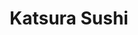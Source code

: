 ---
layout: place
title: Katsura Sushi
permalink: /texas/el-paso/katsura-sushi.html
stateAbbr: TX
stateName: Texas
cityName: El Paso
seo:
  type: restaurant
  links: null
place_id: ChIJL5TEeBBE54YReS-Gp2v_VjE
photos:
  - name: >-
      places/ChIJL5TEeBBE54YReS-Gp2v_VjE/photos/AeeoHcIBMqMvC2Fk_iMY0aUIFf9tNxbpetL1NpZTw_0Y02TrYfeqNZp78DfMTtbAsRhYqDJYzgOxZFySMqRId1ItKdIz2NqmjS0TVFuKCxCAN8qddzHUQ61d8eee8ACG87JJdi0Dn4I1ukcLQ7QqfBP30Fcdb-Z175s2vMp6LaY1iqnZKL1yi0KE4LtktQSdvXrUbjGlify9G-2kGdOGCleXGPk3IMpTl6Y484UV555b6kDW3Pcs2RAaVsRj3N9K3W5CKhVXktBRb_NovxQtGxT1JMX-A3qnZhdgEMMoQSZ5LmpLkwKv-48W4Q5eMDhTaiW4sgXA-BD8lwkTxrcLdba6rTvs_OLWRTMDyXjEueHxyvqTIP1Ba3oT375wZ8F4yzptN2LxRGK5EuzJf2R8TR0W0Y4cZMFT_iwGrfXk1GraaW3LfXgo
    widthPx: 4032
    heightPx: 3024
    authorAttributions:
      - displayName: Stephanie S
        uri: https://maps.google.com/maps/contrib/105970167803946505461
        photoUri: >-
          https://lh3.googleusercontent.com/a-/ALV-UjWSI_R946UM_3-VmVHikqrSBW4SGYvwwvpCbOq0Cb_ev4Qotxaz=s100-p-k-no-mo
    flagContentUri: >-
      https://www.google.com/local/imagery/report/?cb_client=maps_api_places.places_api&image_key=!1e10!2sCIHM0ogKEICAgIDmvIzziwE&hl=en-US
    googleMapsUri: >-
      https://www.google.com/maps/place//data=!3m4!1e2!3m2!1sCIHM0ogKEICAgIDmvIzziwE!2e10!4m2!3m1!1s0x86e7441078c4942f:0x3156ff6ba7862f79
  - name: >-
      places/ChIJL5TEeBBE54YReS-Gp2v_VjE/photos/AeeoHcI6l-IeyF8CFMfN08AKqfHr-7C6FTc52Xsv-VkY_chcxFAyFKXbpykIXz65bm097dib1ZSIItHcQUx8fqmMFUDl0xoSmHqyY8wWaLNNTFaGYBmhJmSL9tXnRm4Ol1l-ZC4PpkuRvhxoE25mpXdzuF3mWzfYJvbUHoWtrVHgvUuW611902i48qJQ1FdZtu7HhRqU8eXabXCnPXqXCrTSDtNNTqi9-7ybVAUK_P9Zto0CAzhYkNHQD6Ddsn4SCdBlndWXhkXUtowLf7UKog_K5phIS_9JcBoDJBQCrAlYwdqxjkqk2mLQbe1k-wQhWdkj_uIjRI6Kln3ok2S7pNX0FT8jel4beJSyHfUGel1EqAFyQ30d7XOT1_Ot-W9hzQRNTZyQK6X_SBwtukpx1jZMtgiUSJw1wQaU7TL3jSCzIbnZ2w
    widthPx: 3264
    heightPx: 1836
    authorAttributions:
      - displayName: Amanita Virota
        uri: https://maps.google.com/maps/contrib/109611523513866849854
        photoUri: >-
          https://lh3.googleusercontent.com/a-/ALV-UjWo9vDV8CSETISrTt6xYz8UQiKOcPic_LrLBEWJ9acPPBh7YnA=s100-p-k-no-mo
    flagContentUri: >-
      https://www.google.com/local/imagery/report/?cb_client=maps_api_places.places_api&image_key=!1e10!2sCIHM0ogKEICAgIDEwoylJA&hl=en-US
    googleMapsUri: >-
      https://www.google.com/maps/place//data=!3m4!1e2!3m2!1sCIHM0ogKEICAgIDEwoylJA!2e10!4m2!3m1!1s0x86e7441078c4942f:0x3156ff6ba7862f79
  - name: >-
      places/ChIJL5TEeBBE54YReS-Gp2v_VjE/photos/AeeoHcLxRY1U4m_XJ4d9Lk1EKEOFpv6wWppRei9mLu_3trPzCPEoclK66GhVGpqy-eyQP5KxF11yEgaeFEmvMeu6M4QHQ-Ju87N_88cIf4hSAQEMHCVjv4aZwedN6xWYyskm2yOlHIN4jZICLFrz6nQCeEGyl7ynXMz7X60fg24HPVxh1MaehK0cgLhb95HFi0Sbh0wfbA3S7kTSYW-dEzX9PP-1WfHwMktjzsIBwHIOdSG7D7ZDQc50-ULGR9Nn0r4wQa7oniR-SeThMkOG0OAj8TvPJl6O25_JKzTI_mj8HYC4BrsoKAq1NQg_RFbsobPFClLzwhjsSjgdxmlb6BeIp35772lhfb0qmuusB7wLtGx9dwHNY2aQ3NFuu3ooUl-LyXcTuNfO42miEcEJSPYECbFxY3krVQo0PhhMlNGPC9o
    widthPx: 3024
    heightPx: 4032
    authorAttributions:
      - displayName: Carlos Contreras
        uri: https://maps.google.com/maps/contrib/100214976093347412282
        photoUri: >-
          https://lh3.googleusercontent.com/a-/ALV-UjXkWH8dW3JoidfArF-8-Zrq0ZS2KhstixHS7v3UjS9TN4uj2T6j=s100-p-k-no-mo
    flagContentUri: >-
      https://www.google.com/local/imagery/report/?cb_client=maps_api_places.places_api&image_key=!1e10!2sCIHM0ogKEICAgICN-uGuTg&hl=en-US
    googleMapsUri: >-
      https://www.google.com/maps/place//data=!3m4!1e2!3m2!1sCIHM0ogKEICAgICN-uGuTg!2e10!4m2!3m1!1s0x86e7441078c4942f:0x3156ff6ba7862f79
  - name: >-
      places/ChIJL5TEeBBE54YReS-Gp2v_VjE/photos/AeeoHcIrhGDWE8VAk4fU6FL4pu-jo3-0ZfUtqra2vrvu_IyKw_uLzv4XoYiA0nDykT6cf6cebNid5K1mYmr2j-OCq8PlcSAfn4xOisXNhuSeRfqckV_IEzK7FgKutkL3IEpjqV6OJdZPZ0hoKk9q4BVS6nGRIJxM_-g-3OqeKGWQhw08OX5N5eOUN0lSQfMD9bRRiLsVjTbgS_jJTy8Mjv8V6i8cKjYZ4ykKWthvocjKP69NdUZga9lANTrjzd5CVmxEFqize02gvuIOCvVb0YH6U0MFAGHVNTXNn1W97390LXtSUlFpu2fh03RzfS-kYtY8E4dATCXBu25qR0Hwd6QhE5QMmipqs2BzkL6rbVD0TMnYRQQDSmi_a45ThoyhUImVrsfC7Cj-I5xMJ7mJcQwwGfz4bazL8nOcxw9ljwo99i_5FQ
    widthPx: 2268
    heightPx: 4032
    authorAttributions:
      - displayName: Mike Ye
        uri: https://maps.google.com/maps/contrib/104247716118686036178
        photoUri: >-
          https://lh3.googleusercontent.com/a/ACg8ocL5CiGS_2eaINrWntroXqGaOx3TmCgSGi7cn-ygwsWthOiZlw=s100-p-k-no-mo
    flagContentUri: >-
      https://www.google.com/local/imagery/report/?cb_client=maps_api_places.places_api&image_key=!1e10!2sCIHM0ogKEICAgIDTi6D7dQ&hl=en-US
    googleMapsUri: >-
      https://www.google.com/maps/place//data=!3m4!1e2!3m2!1sCIHM0ogKEICAgIDTi6D7dQ!2e10!4m2!3m1!1s0x86e7441078c4942f:0x3156ff6ba7862f79
  - name: >-
      places/ChIJL5TEeBBE54YReS-Gp2v_VjE/photos/AeeoHcKoBHYL52guFYvj_ZM4RBNryQNbIiYZizdpVLjvmG5VgKted73j2LCommqoqxuve_E3hWtxlm8DdIeWTd_-6z5yp-Epda_fk8AnP0VXlR1eny6xnL4-YgDfD6z6cq1P65jPJgS_gF0eNR_b1BuQGmobkx0ovt5B_m6wpRMWrmcpyUMSvsfntYEnTfjbG_FLKJGsHpk-ikE9vTd49qguG_vu-Be1ZRFSf4vVVsROk1CO-b7MdMd6IehDg9PqGT29J_5mG8K0nNFLG2YTp9WcGE2r-OTCPeaVqhwuwvl9F4_sEee59Y0eggF3Q_f8FjZ5YlsxVLyW0iO4PyXkiACoskle05d-UnXHxlQtgnYno9IrRQ6AGTjXZgPtYS3IdoMtCndPIVnfhfWK4R0AKt9fyMKEbqPQjXOGQcus49iudEbL3g
    widthPx: 3024
    heightPx: 4032
    authorAttributions:
      - displayName: Vianey Espejel
        uri: https://maps.google.com/maps/contrib/116768877091150449127
        photoUri: >-
          https://lh3.googleusercontent.com/a/ACg8ocIddEIhR4HGS9T74MUTCKls4yGhuvHjgJIyK9cR2dvuJ2-0NA=s100-p-k-no-mo
    flagContentUri: >-
      https://www.google.com/local/imagery/report/?cb_client=maps_api_places.places_api&image_key=!1e10!2sCIHM0ogKEICAgICx9NnEUQ&hl=en-US
    googleMapsUri: >-
      https://www.google.com/maps/place//data=!3m4!1e2!3m2!1sCIHM0ogKEICAgICx9NnEUQ!2e10!4m2!3m1!1s0x86e7441078c4942f:0x3156ff6ba7862f79
  - name: >-
      places/ChIJL5TEeBBE54YReS-Gp2v_VjE/photos/AeeoHcJnNj3agnZV2cNWVTzWaJJ1h7QZ46I3TJ_1E4R8qnLtOyYzQcRjaguMCFiLv5a-SwnlGAnBZ7mwCqY5fxwy4hYPbk612oBBTU9RrvDamfVO4OjoKTAyMGq9oz6Bw1GACkYEEobWmlC2zwsVKQlLpyRTcHade6uy4BUewN5ooVXaIyVcCIGlfZgol61MI9aeWbrxLGXYVN3s7e70QMMCPDbpRiVTKy_2QcuCwfStRM7epQWrHokAtH2DZ-uNVNJmYYgOWmL9Kk4qqIxoscqxeDmgYLQk4JptphK1Bsb3w2fbmuvA5lSdrI0ojM6muYX3kZvRaClGoaA3f1BT-hLXOcWFhlxqwVevOHRBU2vZCCxhbNwq3SoUBPps0gL0oI69teFdphNPb8kVmzy569F4yFEEgqfXbe-OALXBzqgoInonhxy-
    widthPx: 1932
    heightPx: 2576
    authorAttributions:
      - displayName: Crystal Cruz
        uri: https://maps.google.com/maps/contrib/105718418855472489882
        photoUri: >-
          https://lh3.googleusercontent.com/a-/ALV-UjVf-FUlIwxdnddVFAq3sKP-6TKI3LPsmghosLvn24zb4uNj2J7fAA=s100-p-k-no-mo
    flagContentUri: >-
      https://www.google.com/local/imagery/report/?cb_client=maps_api_places.places_api&image_key=!1e10!2sCIHM0ogKEICAgIDEwtvc6QE&hl=en-US
    googleMapsUri: >-
      https://www.google.com/maps/place//data=!3m4!1e2!3m2!1sCIHM0ogKEICAgIDEwtvc6QE!2e10!4m2!3m1!1s0x86e7441078c4942f:0x3156ff6ba7862f79
  - name: >-
      places/ChIJL5TEeBBE54YReS-Gp2v_VjE/photos/AeeoHcK4CcVlXE5zLP-qQ13WveLedHcsq0wzXvljCFnHy6_iU0bL5Ldf9KWsIrqUq4Z_NNSUK6LKDFnNG3n-E_zmZT-vtahtFKhzcVgXucYekV2M0lI-lsSROBTinE_wrN7ZQ3nRNC4dN1nSA-OlYyY8_8LYqNuSa_xnmRMDczFl3Fu2NIdpe8v74N6ULQJFvq0YcrH7H7mqVntdhR_RDuyxQmgRwgMdgibQP73v5BiY_tm0ZkhZvE2wuwCir-geGPiaUubSBK9lYtAFopuFyM0NDFqkmWEqkWxLsJPuE2Qhi8G1akuKGN78k5KP_4Ovgu8buJx3xniuKKinNLoiAYF5Ksf9rCYq198fOwKLQE4LSIaW5s0SN2yAtlekz-HjQdfL5reSmO8qUa_HD0UxDh2uQNGur4384ORf8J2BG8_ogCo
    widthPx: 2268
    heightPx: 4032
    authorAttributions:
      - displayName: Juan Soltero
        uri: https://maps.google.com/maps/contrib/109112159110370180341
        photoUri: >-
          https://lh3.googleusercontent.com/a-/ALV-UjXwUwz1xRdeTxo0FKSsgCbyXLbCEJdqAe3cArwWxsNU9Lsla-Dz=s100-p-k-no-mo
    flagContentUri: >-
      https://www.google.com/local/imagery/report/?cb_client=maps_api_places.places_api&image_key=!1e10!2sCIHM0ogKEICAgIDjgN3FZQ&hl=en-US
    googleMapsUri: >-
      https://www.google.com/maps/place//data=!3m4!1e2!3m2!1sCIHM0ogKEICAgIDjgN3FZQ!2e10!4m2!3m1!1s0x86e7441078c4942f:0x3156ff6ba7862f79
  - name: >-
      places/ChIJL5TEeBBE54YReS-Gp2v_VjE/photos/AeeoHcKsW2o8DW8C7Wg9f1X_uPX5uza0a0zObiqEoPipxewVDRlobwL__DrvN-kMFkNb2wiy01Lwg2Ekpblms-yBX8N1LblHjXu51Zj7N8fYd1T4bazcqSgMtUGRcUWuRkPYGvBgwcGGjaMi4wkfQXutbEtvPS82Cj6mfqEhXHtqVw3KMDYbiIE5pV1CJmy15hX0HyPMhPMs9MfOs8TqsNZo_jnXcd-qj6cjU12nib98IVsKc_FIhvoonw4nAjqjNNopU3O-x3lgb8_A8_ZswqHLaCJmeciDU6lP5sbAT3gRlbI7PWlOgScSbiho11reBIfz4tsZFUPoWbTwyp-Bp7j9uWccxkWJzoAghzlNtD1teoJpVOkv915QTffpFe8ZQLdCy2oubgpUB1sY90zO-tYiE6Nqc1XSrdcGJzlabFRHBCQhH7TH
    widthPx: 3024
    heightPx: 4032
    authorAttributions:
      - displayName: Aleks Botello
        uri: https://maps.google.com/maps/contrib/116512807726666647769
        photoUri: >-
          https://lh3.googleusercontent.com/a-/ALV-UjUnlMadfsp2H8onwz1OyKkgn2syLQJReB2dihr09VwnSU5pfLc=s100-p-k-no-mo
    flagContentUri: >-
      https://www.google.com/local/imagery/report/?cb_client=maps_api_places.places_api&image_key=!1e10!2sCIHM0ogKEICAgID9ru3gxQE&hl=en-US
    googleMapsUri: >-
      https://www.google.com/maps/place//data=!3m4!1e2!3m2!1sCIHM0ogKEICAgID9ru3gxQE!2e10!4m2!3m1!1s0x86e7441078c4942f:0x3156ff6ba7862f79
  - name: >-
      places/ChIJL5TEeBBE54YReS-Gp2v_VjE/photos/AeeoHcLva-52GX4wLo5qz16JCxI4g1so14JISVLvXub6EeE9y15jmLUhsZiLMqaLFA8-iLW6avVQ0vZYi4UlM-8fKlvmoLBET5Tot6JSw7-ciZQDtPT8phlZL5dsIq3YCcnwCeKL7y-GRUt-d1hCEXbas0DtiIl568FGNkBIu46DoyuFsS4afQvkpFHjDQvYWgbqgLU2rOSzTv13UBkGRI9QSVZJJTlPUSSf0sHWa5tpkhPcN0ROckv2Jj-UASLKqdTI92EaV78cyj23sKk813DLYl5cgj7EdIpYsG5WdiQsIzoqUtNGkV6dC_4ohtGiAooNfZ0qk6eGoFGiwoiLJFuffIB8HKV6wUDIiusPNJ-UX0yANHKBkIxl5pmffp3V_heKHMjHpueNsplM6K0R88pYYKK0eW_psLmFmW8O6tVQV4A
    widthPx: 3024
    heightPx: 4032
    authorAttributions:
      - displayName: Carlos Contreras
        uri: https://maps.google.com/maps/contrib/100214976093347412282
        photoUri: >-
          https://lh3.googleusercontent.com/a-/ALV-UjXkWH8dW3JoidfArF-8-Zrq0ZS2KhstixHS7v3UjS9TN4uj2T6j=s100-p-k-no-mo
    flagContentUri: >-
      https://www.google.com/local/imagery/report/?cb_client=maps_api_places.places_api&image_key=!1e10!2sCIHM0ogKEICAgICN-uGuLg&hl=en-US
    googleMapsUri: >-
      https://www.google.com/maps/place//data=!3m4!1e2!3m2!1sCIHM0ogKEICAgICN-uGuLg!2e10!4m2!3m1!1s0x86e7441078c4942f:0x3156ff6ba7862f79
  - name: >-
      places/ChIJL5TEeBBE54YReS-Gp2v_VjE/photos/AeeoHcJei9jDgc9Cfa7LHrg_REYrAtJoPJZtCyae83waauraXLuh08wYEadvEpWtH0gY7SUX_81hOfXKAHoQGOKRmRtmrHRRRVB52C3VUQnMmXJKe3bp4a9duCwLVaA3M51fWQ20nsTarluaHktuNgiHFibSVC6AbxXzMWMe18q_fzms2qSI0T-CMS87GZ3HaDZL_v6dkkHFJyn0TUNlG0sqq-Q_vcXrN6mOzYOISAplwD6xhi-x80cgNDXHKRuwuwUjXBtCb8ajAV9ZkOdXMum5eVmzrZ78KnuYwN8Ra7qAcZujDnL8aKgyK_wLy5wTWbjLsAhkiVW6ZAwtkKaM_P96ecD_nN0GJ5WSgEluSPrddS04vHZefY_CLf1U3GhSb9qVnmfchU72Fn70jQlmp_9QcKQ9BbXEGutSsiZdQXLMnNLQnQ
    widthPx: 1836
    heightPx: 3264
    authorAttributions:
      - displayName: Amanita Virota
        uri: https://maps.google.com/maps/contrib/109611523513866849854
        photoUri: >-
          https://lh3.googleusercontent.com/a-/ALV-UjWo9vDV8CSETISrTt6xYz8UQiKOcPic_LrLBEWJ9acPPBh7YnA=s100-p-k-no-mo
    flagContentUri: >-
      https://www.google.com/local/imagery/report/?cb_client=maps_api_places.places_api&image_key=!1e10!2sCIHM0ogKEICAgIDEwsyXHg&hl=en-US
    googleMapsUri: >-
      https://www.google.com/maps/place//data=!3m4!1e2!3m2!1sCIHM0ogKEICAgIDEwsyXHg!2e10!4m2!3m1!1s0x86e7441078c4942f:0x3156ff6ba7862f79
address: '1920 N Zaragoza Rd # 112, El Paso, TX 79938, USA'
street: '1920 N Zaragoza Rd # 112'
city: El Paso
state: TX
zip: '79938'
country: USA
neighborhood: Sun Ridge South
latitude: '31.762878'
longitude: '-106.266165'
accessibility_options:
  wheelchairAccessibleParking: true
  wheelchairAccessibleEntrance: true
  wheelchairAccessibleRestroom: true
  wheelchairAccessibleSeating: true
business_status: OPERATIONAL
name: Katsura Sushi
google_maps_links:
  directionsUri: >-
    https://www.google.com/maps/dir//''/data=!4m7!4m6!1m1!4e2!1m2!1m1!1s0x86e7441078c4942f:0x3156ff6ba7862f79!3e0
  placeUri: https://maps.google.com/?cid=3555309793692757881
  writeAReviewUri: >-
    https://www.google.com/maps/place//data=!4m3!3m2!1s0x86e7441078c4942f:0x3156ff6ba7862f79!12e1
  reviewsUri: >-
    https://www.google.com/maps/place//data=!4m4!3m3!1s0x86e7441078c4942f:0x3156ff6ba7862f79!9m1!1b1
  photosUri: >-
    https://www.google.com/maps/place//data=!4m3!3m2!1s0x86e7441078c4942f:0x3156ff6ba7862f79!10e5
primary_type: Sushi Restaurant
opening_hours:
  regular: null
  current: null
secondary_opening_hours:
  regular:
    weekdayDescriptions: null
    type: null
  current:
    weekdayDescriptions: null
    type: null
phone: null
price_level: null
price_range: null
rating: null
rating_count: 0
website: null
description: >-
  Discover Katsura Sushi in El Paso, TX$$$Katsura Sushi in El Paso, TX, stands
  out as a cozy Japanese eatery offering an inviting spot for those seeking
  fresh sushi rolls and classic dishes like miso soup. This sushi restaurant
  near El Paso combines traditional flavors with a relaxed atmosphere, making it
  a go-to choice for locals exploring authentic Japanese cuisine. Diners can
  enjoy a variety of well-prepared options that highlight the best of sushi
  traditions, all in a welcoming setting perfect for casual meals. With its
  focus on quality ingredients and accessible vibes, it's an ideal destination
  for anyone searching for top-rated sushi experiences in the area.
generative_summary: >-
  Discover Katsura Sushi in El Paso, TX$$$Katsura Sushi in El Paso, TX, stands
  out as a cozy Japanese eatery offering an inviting spot for those seeking
  fresh sushi rolls and classic dishes like miso soup. This sushi restaurant
  near El Paso combines traditional flavors with a relaxed atmosphere, making it
  a go-to choice for locals exploring authentic Japanese cuisine. Diners can
  enjoy a variety of well-prepared options that highlight the best of sushi
  traditions, all in a welcoming setting perfect for casual meals. With its
  focus on quality ingredients and accessible vibes, it's an ideal destination
  for anyone searching for top-rated sushi experiences in the area.
generative_disclosure: Summarized by AI using the Grok-3-Mini model.
reviews: null
review_summary: >-
  What Customers Are Buzzing About$$$Visitors often highlight the great value at
  this sushi spot, making it a budget-friendly option for enjoying Japanese
  favorites without breaking the bank. While some folks appreciate the
  straightforward menu and quick service that keeps things light and enjoyable,
  others note that the food quality can vary, particularly with the rice not
  always hitting the mark. Overall, it's a solid pick for those in the mood for
  affordable sushi near El Paso, though a few suggest it might shine brighter
  with some tweaks to consistency. Despite mixed feedback, the welcoming vibe
  keeps the experience feeling approachable and worth trying for anyone curious
  about local sushi restaurants.
review_disclosure: Summarized by AI using the Grok-3-Mini model.
parking_options: null
payment_options: null
allow_dogs: null
curbside_pickup: null
delivery: null
dine_in: null
good_for_children: null
good_for_groups: null
good_for_sports: null
live_music: null
menu_for_children: null
outdoor_seating: null
reservable: null
restroom: null
serves_beer: null
serves_breakfast: null
serves_brunch: null
serves_cocktails: null
serves_coffee: null
serves_dinner: null
serves_dessert: null
serves_lunch: null
serves_vegetarian_food: null
serves_wine: null
takeout: null
update_category: pro
places_description: null

---